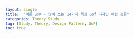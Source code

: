 ```yaml
---
layout: single
title:  "이론 공부 - 많이 쓰는 14가지 핵심 Gof 디자인 패턴 종류"
categories: Theory Study
tag: [Study, Theory, Design Pattern, GoF]
toc: true
---
```

